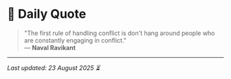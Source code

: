 # 📜 Daily Quote

> "The first rule of handling conflict is don't hang around people who are constantly engaging in conflict."  
> — **Naval Ravikant**

---

_Last updated: 23 August 2025 ⏳_
